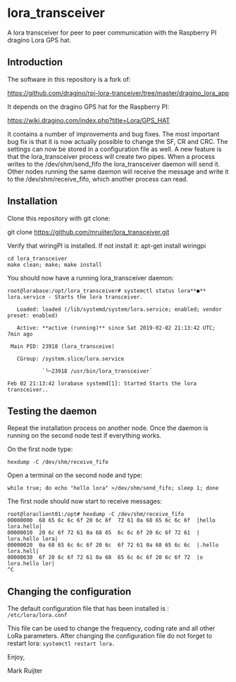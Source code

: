 # lora_transceiver
A lora transceiver for peer to peer communication with the Raspberry PI dragino Lora GPS hat.

## Introduction
The software in this repository is a fork of:

https://github.com/dragino/rpi-lora-tranceiver/tree/master/dragino_lora_app

It depends on the dragino GPS hat for the Raspberry PI:

https://wiki.dragino.com/index.php?title=Lora/GPS_HAT

It contains a number of improvements and bug fixes. The most important bug fix is that it is now actually possible to change the SF, CR and CRC. The settings can now be stored in a configuration file as well. A new feature is that the lora_transceiver process will create two pipes. When a process writes to the /dev/shm/send_fifo the lora_transceiver daemon will send it. Other nodes running the same daemon will receive the message and write it to the /dev/shm/receive_fifo, which another process can read.

## Installation

Clone this repository with git clone:

git clone https://github.com/mruijter/lora_transceiver.git

Verify that wiringPI is installed. If not install it: apt-get install wiringpi

```
cd lora_transceiver
make clean; make; make install
```

You should now have a running lora_transceiver daemon:

```
root@lorabase:/opt/lora_transceiver# systemctl status lora**●** lora.service - Starts the lora transceiver.

   Loaded: loaded (/lib/systemd/system/lora.service; enabled; vendor preset: enabled)

   Active: **active (running)** since Sat 2019-02-02 21:13:42 UTC; 7min ago

 Main PID: 23918 (lora_transceive)

   CGroup: /system.slice/lora.service

​           `└─23918 /usr/bin/lora_transceiver`

Feb 02 21:13:42 lorabase systemd[1]: Started Starts the lora transceiver..

```


## Testing the daemon

Repeat the installation process on another node. Once the daemon is running on the second node test if everything works.

On the first node type:

`hexdump -C /dev/shm/receive_fifo` 

Open a terminal on the second node and type:

`while true; do echo "hello lora" >/dev/shm/send_fifo; sleep 1; done`

The first node should now start to receive messages:

```
root@loraclient01:/opt# hexdump -C /dev/shm/receive_fifo 
00000000  68 65 6c 6c 6f 20 6c 6f  72 61 0a 68 65 6c 6c 6f  |hello lora.hello|
00000010  20 6c 6f 72 61 0a 68 65  6c 6c 6f 20 6c 6f 72 61  | lora.hello lora|
00000020  0a 68 65 6c 6c 6f 20 6c  6f 72 61 0a 68 65 6c 6c  |.hello lora.hell|
00000030  6f 20 6c 6f 72 61 0a 68  65 6c 6c 6f 20 6c 6f 72  |o lora.hello lor|
^C
```

## Changing the configuration

The default configuration file that has been installed is : `/etc/lora/lora.conf`

This file can be used to change the frequency, coding rate and all other LoRa parameters. After changing the configuration file do not forget to restart lora: `systemctl restart lora.`

Enjoy,

Mark Ruijter

